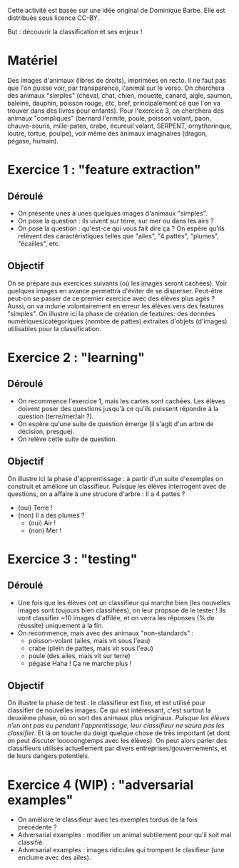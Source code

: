 Cette activité est basée sur une idée original de Dominique Barbe. Elle est distribuée sous licence CC-BY.

But : découvrir la classification et ses enjeux !

# Matériel
Des images d'animaux (libres de droits), imprimées en recto. Il ne faut pas que l'on puisse voir, par transparence, l'animal sur le verso. On cherchera des animaux "simples" (cheval, chat, chien, mouette, canard, aigle, saumon, baleine, dauphin, poisson rouge, etc, bref, principalement ce que l'on va trouver dans des livres pour enfants). Pour l'exercice 3, on cherchera des animaux "compliqués" (bernard l'ermite, poule, poisson volant, paon, chauve-souris, mille-pates, crabe, écureuil volant, SERPENT, ornythorinque, loutre, tortue, poulpe), voir même des animaux imaginaires (dragon, pégase, humain).

# Exercice 1 : "feature extraction"

## Déroulé
- On présente unes à unes quelques images d'animaux "simples".
- On pose la question : ils vivent sur terre, sur mer ou dans les airs ?
- On pose la question : qu'est-ce qui vous fait dire ça ? On espère qu'ils relèvent des caractéristiques telles que "ailes", "4 pattes", "plumes", "écailles", etc.

## Objectif
On se prépare aux exercices suivants (où les images seront cachées). Voir quelques images en avance permettra d'éviter de se disperser. Peut-être peut-on se passer de ce premier exercice avec des élèves plus agés ? Aussi, on va indurie volontairement en erreur les élèves vers des features "simples".
On illustre ici la phase de création de features: des données numériques/catégoriques (nombre de pattes) extraites d'objets (d'images) utilisables pour la classification.

# Exercice 2 : "learning"

## Déroulé
- On recommence l'exercice 1, mais les cartes sont cachées. Les élèves doivent poser des questions jusqu'à ce qu'ils puissent répondre à la question (terre/mer/air ?).
- On espère qu'une suite de question émerge (il s'agit d'un arbre de décision, presque).
- On relève cette suite de question.

## Objectif
On illustre ici la phase d'apprentissage : à partir d'un suite d'exemples on construit et améliore un classifieur. Puisque les élèves interrogent avec de questions, on a affaire à une strucure d'arbre :
Il a 4 pattes ?
- (oui) Terre !
- (non) Il a des plumes ?
  - (oui) Air !
  - (non) Mer !

# Exercice 3 : "testing"

## Déroulé
- Une fois que les élèves ont un classifieur qui marche bien (les nouvelles images sont toujours bien classifiées), on leur propsoe de le tester ! Ils vont classifier ~10 images d'affilée, et on verra les réponses (% de réussite) uniquement à la fin.
- On recommence, mais avec des animaux "non-standards" :
  - poisson-volant (ailes, mais vit sous l'eau)
  - crabe (plein de pattes, mais vit sous l'eau)
  - poule (des ailes, mais vit sur terre)
  - pégase
Haha ! Ça ne marche plus !

## Objectif
On illustre la phase de test : le classifieur est fixe, et est utilisé pour classifier de nouvelles images.
Ce qui est intéressant, c'est surtout la deuxième phase, où on sort des animaux plus originaux. *Puisque les élèves n'en ont pas eu pendant l'apprentissage, leur classifieur ne saura pas les classifier*. Et là on touche du doigt quelque chose de très important (et dont on peut discuter looooongtemps avec les élèves). On peut alors parler des classifieurs utilisés actuellement par divers entreprises/gouvernements, et de leurs dangers potentiels.

# Exercice 4 (WIP) : "adversarial examples"
- On améliore le classifieur avec les exemples tordus de la fois précédente ?
- Adversarial examples : modifier un animal subtilement pour qu'il soit mal classifié.
- Adversarial examples : images ridicules qui trompent le clasifieur (une enclume avec des ailes).
